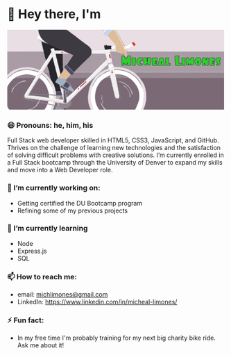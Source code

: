 # 👋 Hey there, I'm

![cyclist gif with my name displayed](./assets/cyclist.gif)

### 😄 Pronouns: he, him, his

Full Stack web developer skilled in HTML5, CSS3, JavaScript, and GitHub. Thrives on the challenge of learning new technologies and the satisfaction of solving difficult problems with creative solutions. I’m currently enrolled in a Full Stack bootcamp through the University of Denver to expand my skills and move into a Web Developer role.

### 🔭 I’m currently working on:

- Getting certified the DU Bootcamp program
- Refining some of my previous projects

### 🌱 I’m currently learning

- Node
- Express.js
- SQL

### 📫 How to reach me:

- email: michlimones@gmail.com
- LinkedIn: https://www.linkedin.com/in/micheal-limones/

### ⚡ Fun fact:

- In my free time I'm probably training for my next big charity bike ride. Ask me about it!
